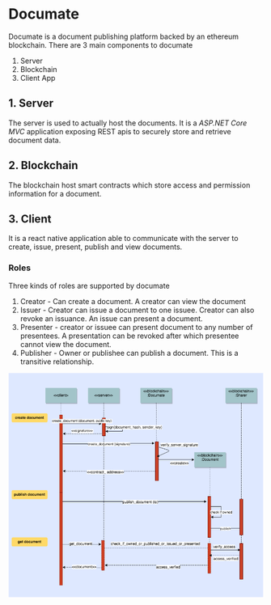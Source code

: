 # Documate
Documate is a document publishing platform backed by an ethereum blockchain. There are 3 main components to documate
1. Server
2. Blockchain
3. Client App

## 1. Server
The server is used to actually host the documents. It is a *ASP.NET Core MVC* application exposing REST apis to securely store and retrieve document data. 

## 2. Blockchain
The blockchain host smart contracts which store access and permission information for a document.

## 3. Client
It is a react native application able to communicate with the server to create, issue, present, publish and view documents.

### Roles

Three kinds of roles are supported by documate
1. Creator - Can create a document. A creator can view the document
1. Issuer - Creator can issue a document to one issuee. Creator can also revoke an issuance. An issue can present a document.
1. Presenter - creator or issuee can present document to any number of presentees. A presentation can be revoked after which presentee cannot view the document.
1. Publisher - Owner or publishee can publish a document. This is a transitive relationship.


![Workflow](/docs/workflow.png)
